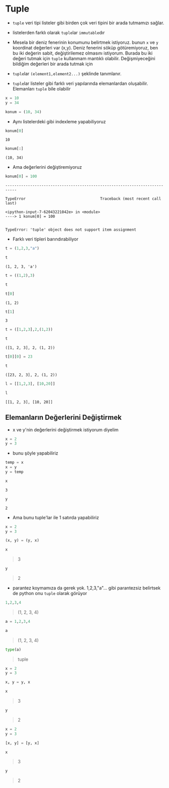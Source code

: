 # Tuple


* `tuple` veri tipi listeler gibi birden çok veri tipini bir arada tutmamızı sağlar.

* listelerden farklı olarak `tuple`lar `immutable`dır

* Mesela bir deniz fenerinin konumunu belirtmek istiyoruz. bunun `x` ve `y` koordinat değerleri var (x,y). Deniz fenerini söküp götüremiyoruz, ben bu iki değerin sabit, değiştirilemez olmasını istiyorum. Burada bu iki değeri tutmak için `tuple` kullanmam mantıklı olabilir. Değişmiyeceğini bildiğim değerleri bir arada tutmak için

* `tuple`lar `(element1,element2...)` şeklinde tanımlanır.

* `tuple`lar listeler gibi farklı veri yapılarında elemanlardan oluşabilir. Elemanları `tuple` bile olabilir


```python
x = 10
y = 34
```


```python
konum = (10, 34)
```

* Aynı listelerdeki gibi indexleme yapabiliyoruz


```python
konum[0]
```




    10




```python
konum[:]
```




    (10, 34)



* Ama değerlerini değiştiremiyoruz


```python
konum[0] = 100
```


    ---------------------------------------------------------------------------
    
    TypeError                                 Traceback (most recent call last)
    
    <ipython-input-7-62043221042e> in <module>
    ----> 1 konum[0] = 100


    TypeError: 'tuple' object does not support item assignment


* Farklı veri tipleri barındırabiliyor


```python
t = (1,2,3,"a")
```


```python
t
```




    (1, 2, 3, 'a')




```python
t = ((1,2),3)
```


```python
t
```


```python
t[0]
```




    (1, 2)




```python
t[1]
```




    3




```python
t = ([1,2,3],2,(1,2))
```


```python
t
```




    ([1, 2, 3], 2, (1, 2))




```python
t[0][0] = 23
```


```python
t
```




    ([23, 2, 3], 2, (1, 2))




```python
l = [[1,2,3], [10,20]]
```


```python
l
```




    [[1, 2, 3], [10, 20]]



## Elemanların Değerlerini Değiştirmek

* x ve y'nin değerlerini değiştirmek istiyorum diyelim


```python
x = 2
y = 3
```

* bunu şöyle yapabiliriz


```python
temp = x
x = y
y = temp
```


```python
x
```




    3




```python
y
```




    2



* Ama bunu tuple'lar ile 1 satırda yapabiliriz


```python
x = 2
y = 3
```


```python
(x, y) = (y, x)
```


```python
x
```

> 3




```python
y
```

> 2



* parantez koymamıza da gerek yok. 1,2,3,"a"... gibi parantezsiz belirtsek de python onu `tuple` olarak görüyor


```python
1,2,3,4
```

> (1, 2, 3, 4)




```python
a = 1,2,3,4
```


```python
a
```

> (1, 2, 3, 4)




```python
type(a)
```

> tuple




```python
x = 2
y = 3
```


```python
x, y = y, x
```


```python
x
```

> 3




```python
y
```

> 2




```python
x = 2
y = 3
```


```python
[x, y] = [y, x]
```


```python
x
```

> 3




```python
y
```

> 2


